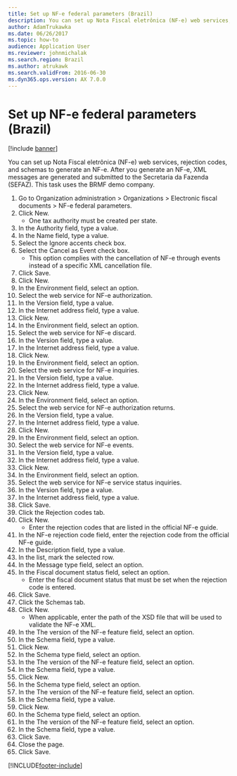 ```yaml
---
title: Set up NF-e federal parameters (Brazil)
description: You can set up Nota Fiscal eletrônica (NF-e) web services, rejection codes, and schemas to generate an NF-e.
author: AdamTrukawka
ms.date: 06/26/2017
ms.topic: how-to
audience: Application User
ms.reviewer: johnmichalak
ms.search.region: Brazil
ms.author: atrukawk
ms.search.validFrom: 2016-06-30
ms.dyn365.ops.version: AX 7.0.0
---
```

# Set up NF-e federal parameters (Brazil)

[!include [banner](../../includes/banner.md)]

You can set up Nota Fiscal eletrônica (NF-e) web services, rejection codes, and schemas to generate an NF-e. After you generate an NF-e, XML messages are generated and submitted to the Secretaria da Fazenda (SEFAZ). This task uses the BRMF demo company.



1. Go to Organization administration > Organizations > Electronic fiscal documents > NF-e federal parameters.
2. Click New.
    * One tax authority must be created per state.  
3. In the Authority field, type a value.
4. In the Name field, type a value.
5. Select the Ignore accents check box.
6. Select the Cancel as Event check box.
    * This option complies with the cancellation of NF-e through events instead of a specific XML cancellation file.  
7. Click Save.
8. Click New.
9. In the Environment field, select an option.
10. Select the web service for NF-e authorization.
11. In the Version field, type a value.
12. In the Internet address field, type a value.
13. Click New.
14. In the Environment field, select an option.
15. Select the web service for NF-e discard.
16. In the Version field, type a value.
17. In the Internet address field, type a value.
18. Click New.
19. In the Environment field, select an option.
20. Select the web service for NF-e inquiries.
21. In the Version field, type a value.
22. In the Internet address field, type a value.
23. Click New.
24. In the Environment field, select an option.
25. Select the web service for NF-e authorization returns.
26. In the Version field, type a value.
27. In the Internet address field, type a value.
28. Click New.
29. In the Environment field, select an option.
30. Select the web service for NF-e events.
31. In the Version field, type a value.
32. In the Internet address field, type a value.
33. Click New.
34. In the Environment field, select an option.
35. Select the web service for NF-e service status inquiries.
36. In the Version field, type a value.
37. In the Internet address field, type a value.
38. Click Save.
39. Click the Rejection codes tab.
40. Click New.
    * Enter the rejection codes that are listed in the official NF-e guide.  
41. In the NF-e rejection code field, enter the rejection code from the official NF-e guide.
42. In the Description field, type a value.
43. In the list, mark the selected row.
44. In the Message type field, select an option.
45. In the Fiscal document status field, select an option.
    * Enter the fiscal document status that must be set when the rejection code is entered.  
46. Click Save.
47. Click the Schemas tab.
48. Click New.
    * When applicable, enter the path of the XSD file that will be used to validate the NF-e XML.  
49. In the The version of the NF-e feature field, select an option.
50. In the Schema field, type a value.
51. Click New.
52. In the Schema type field, select an option.
53. In the The version of the NF-e feature field, select an option.
54. In the Schema field, type a value.
55. Click New.
56. In the Schema type field, select an option.
57. In the The version of the NF-e feature field, select an option.
58. In the Schema field, type a value.
59. Click New.
60. In the Schema type field, select an option.
61. In the The version of the NF-e feature field, select an option.
62. In the Schema field, type a value.
63. Click Save.
64. Close the page.
65. Click Save.



[!INCLUDE[footer-include](../../../includes/footer-banner.md)]
